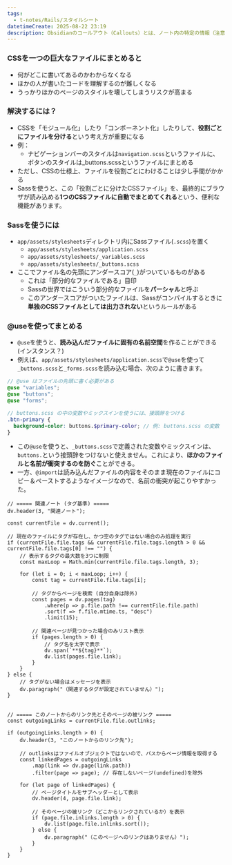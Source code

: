```yaml
---
tags:
  - t-notes/Rails/スタイルシート
datetimeCreate: 2025-08-22 23:19
description: Obsidianのコールアウト（Callouts）とは、ノート内の特定の情報（注意点、要約、ヒントなど）を視覚的に目立たせるための機能です。
---
```

### CSSを一つの巨大なファイルにまとめると

- 何がどこに書いてあるのかわからなくなる
- ほかの人が書いたコードを理解するのが難しくなる
- うっかりほかのページのスタイルを壊してしまうリスクが高まる

### 解決するには？

- CSSを「モジュール化」したり「コンポーネント化」したりして、**役割ごとにファイルを分ける**という考え方が重要になる
- 例：
	- ナビゲーションバーのスタイルは`navigation.scss`というファイルに、ボタンのスタイルは_buttons.scssというファイルにまとめる
- ただし、CSSの仕様上、ファイルを役割ごとにわけることは少し手間がかかる
- Sassを使うと、この「役割ごとに分けたCSSファイル」を、最終的にブラウザが読み込める**1つのCSSファイルに自動でまとめてくれる**という、便利な機能があります。

### Sassを使うには

- `app/assets/stylesheets`ディレクトリ内にSassファイル(`.scss`)を置く
	- `app/assets/stylesheets/application.scss`
	- `app/assets/stylesheets/_variables.scss`
	- `app/assets/stylesheets/_buttons.scss`
- ここでファイル名の先頭にアンダースコア(`_`)がついているものがある
	- これは「部分的なファイルである」目印
	- Sassの世界ではこういう部分的なファイルを**パーシャル**と呼ぶ
	- このアンダースコアがついたファイルは、Sassがコンパイルするときに**単独のCSSファイルとしては出力されない**というルールがある

### @useを使ってまとめる

- `@use`を使うと、**読み込んだファイルに固有の名前空間**を作ることができる(インスタンス？)
- 例えば、`app/assets/stylesheets/application.scss`で`@use`を使って`_buttons.scss`と`_forms.scss`を読み込む場合、次のように書きます。
```scss
// @use はファイルの先頭に書く必要がある
@use "variables";
@use "buttons";
@use "forms";

// buttons.scss の中の変数やミックスインを使うには、接頭辞をつける
.btn-primary {
  background-color: buttons.$primary-color; // 例: buttons.scss の変数
}
```
- この`@use`を使うと、`_buttons.scss`で定義された変数やミックスインは、`buttons.`という接頭辞をつけないと使えません。これにより、**ほかのファイルと名前が衝突するのを防ぐ**ことができる。
- 一方、`@import`は読み込んだファイルの内容をそのまま現在のファイルにコピー＆ペーストするようなイメージなので、名前の衝突が起こりやすかった。



```dataviewjs
// ===== 関連ノート (タグ基準) =====
dv.header(3, "関連ノート");

const currentFile = dv.current();

// 現在のファイルにタグが存在し、かつ空のタグではない場合のみ処理を実行
if (currentFile.file.tags && currentFile.file.tags.length > 0 && currentFile.file.tags[0] !== "") {
    // 表示するタグの最大数を3つに制限
    const maxLoop = Math.min(currentFile.file.tags.length, 3);

    for (let i = 0; i < maxLoop; i++) {
        const tag = currentFile.file.tags[i];
        
        // タグからページを検索 (自分自身は除外)
        const pages = dv.pages(tag)
            .where(p => p.file.path !== currentFile.file.path) 
            .sort(f => f.file.mtime.ts, "desc")
            .limit(15);
        
        // 関連ページが見つかった場合のみリスト表示
        if (pages.length > 0) {
            // タグ名を太字で表示
            dv.span(`**${tag}**`); 
            dv.list(pages.file.link);
        }
    }
} else {
    // タグがない場合はメッセージを表示
    dv.paragraph("（関連するタグが設定されていません）");
}


// ===== このノートからのリンク先とそのページの被リンク =====
const outgoingLinks = currentFile.file.outlinks;

if (outgoingLinks.length > 0) {
    dv.header(3, "このノートからのリンク先");
    
    // outlinksはファイルオブジェクトではないので、パスからページ情報を取得する
    const linkedPages = outgoingLinks
        .map(link => dv.page(link.path))
        .filter(page => page); // 存在しないページ(undefined)を除外

    for (let page of linkedPages) {
        // ページタイトルをサブヘッダーとして表示
        dv.header(4, page.file.link);
        
        // そのページの被リンク（どこからリンクされているか）を表示
        if (page.file.inlinks.length > 0) {
            dv.list(page.file.inlinks.sort());
        } else {
            dv.paragraph("（このページへのリンクはありません）");
        }
    }
}
```